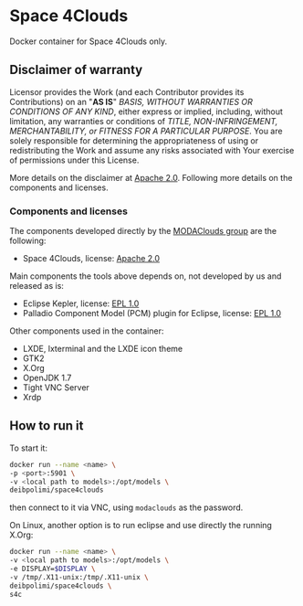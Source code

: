 # Space 4Clouds

Docker container for Space 4Clouds only.

## Disclaimer of warranty

Licensor provides the Work (and each Contributor provides its Contributions) on an "**AS IS**" *BASIS, WITHOUT WARRANTIES OR CONDITIONS OF ANY KIND*, either express or implied, including, without limitation, any warranties or conditions of *TITLE, NON-INFRINGEMENT, MERCHANTABILITY, or FITNESS FOR A PARTICULAR PURPOSE*. You are solely responsible for determining the appropriateness of using or redistributing the Work and assume any risks associated with Your exercise of permissions under this License.

More details on the disclaimer at [Apache 2.0]. Following more details on the components and licenses.

### Components and licenses

The components developed directly by the [MODAClouds group](http://www.modaclouds.eu) are the following:
* Space 4Clouds, license: [Apache 2.0]

Main components the tools above depends on, not developed by us and released as is:
* Eclipse Kepler, license: [EPL 1.0]
* Palladio Component Model (PCM) plugin for Eclipse, license: [EPL 1.0]

Other components used in the container:
* LXDE, lxterminal and the LXDE icon theme
* GTK2
* X.Org
* OpenJDK 1.7
* Tight VNC Server
* Xrdp

[BSD New]: https://opensource.org/licenses/BSD-3-Clause
[Apache 2.0]: https://www.apache.org/licenses/LICENSE-2.0
[EPL 1.0]: https://www.eclipse.org/org/documents/epl-v10.php
[GPL 3.0]: https://www.gnu.org/licenses/gpl-3.0.en.html

## How to run it

To start it:

```sh
docker run --name <name> \
-p <port>:5901 \
-v <local path to models>:/opt/models \
deibpolimi/space4clouds
```

then connect to it via VNC, using `modaclouds` as the password.

On Linux, another option is to run eclipse and use directly the running X.Org:

```sh
docker run --name <name> \
-v <local path to models>:/opt/models \
-e DISPLAY=$DISPLAY \
-v /tmp/.X11-unix:/tmp/.X11-unix \
deibpolimi/space4clouds \
s4c
```

